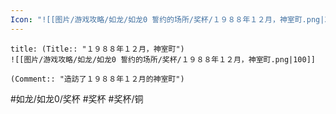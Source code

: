 ```yaml
---
Icon: "![[图片/游戏攻略/如龙/如龙0 誓约的场所/奖杯/１９８８年１２月，神室町.png|30]]"
---
```

```ad-common-bronze-trophy
title: (Title:: "１９８８年１２月，神室町")
![[图片/游戏攻略/如龙/如龙0 誓约的场所/奖杯/１９８８年１２月，神室町.png|100]]

(Comment:: "造訪了１９８８年１２月的神室町")
```

#如龙/如龙0/奖杯 #奖杯 #奖杯/铜
